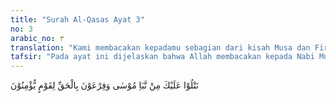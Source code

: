 ```yaml
---
title: "Surah Al-Qasas Ayat 3"
no: 3
arabic_no: ٣
translation: "Kami membacakan kepadamu sebagian dari kisah Musa dan Fir‘aun dengan sebenarnya untuk orang-orang yang beriman."
tafsir: "Pada ayat ini dijelaskan bahwa Allah membacakan kepada Nabi Muhammad dengan perantaraan Jibril ayat-ayat yang berhubungan dengan kisah Nabi Musa dan Fir'aun untuk menjadi pelajaran bagi orang-orang yang beriman. Dengan memperhatikan kisah itu, di mana mereka mengetahui bahwa nasib orang-orang yang durhaka mendapat azab dan orang-orang mukmin terbebas dari penindasan orang-orang zalim, mereka bertambah yakin bahwa Al-Qur'an memang wahyu yang diturunkan Allah kepada Muhammad saw.\n\nDalam ayat ini disebutkan bahwa kisah Nabi Musa diceritakan khusus bagi kaum mukminin saja, padahal Al-Qur'an diturunkan untuk semua umat manusia baik yang beriman maupun yang kafir. Tujuannya adalah untuk menjelaskan bahwa hanya orang-orang beriman yang dapat mengambil manfaat dari pemaparan kisah-kisah umat terdahulu karena mereka mempunyai pikiran yang jernih dan hati yang suci, serta tidak dipengaruhi oleh hal-hal yang mengotori jiwa dan akal. \n\nAdapun orang-orang kafir dan tetap dalam kekafiran tidak akan mungkin mendapat manfaat daripadanya, karena mereka telah jauh terperosok ke dalam kemusyrikan. Hati mereka telah dikuasai oleh perasaan dengki, sombong, dan takabur, serta suka memperturutkan hawa nafsu, sehingga sulit bagi mereka menerima kebenaran yang bertentangan dengan keinginan dan kemauan mereka. Bagaimana pun jelasnya ayat-ayat dan bukti-bukti yang dikemukakan, mereka akan tetap mengingkari dan menolaknya dengan berbagai alasan yang dicari-cari seperti me-ngatakan bahwa Muhammad saw sudah gila atau mukjizat yang diturunkan kepadanya hanya sihir belaka."
---
```

نَتْلُوْا عَلَيْكَ مِنْ نَّبَاِ مُوْسٰى وَفِرْعَوْنَ بِالْحَقِّ لِقَوْمٍ يُّؤْمِنُوْنَ 